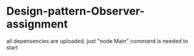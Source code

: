 # Design-pattern-Observer-assignment

all depensencies are uploaded.
just "node Main" command is needed to start
